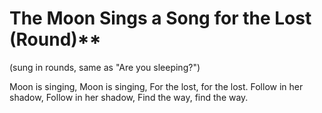 
# **The Moon Sings a Song for the Lost** (Round)**

(sung in rounds, same as "Are you sleeping?")  

Moon is singing,
Moon is singing,
For the lost, for the lost.
	Follow in her shadow,
	Follow in her shadow,
	Find the way, find the way.